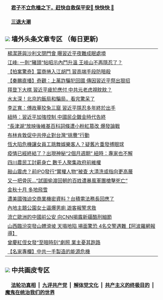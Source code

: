 
 ### &nbsp;&nbsp;&nbsp;&nbsp; [君子不立危樯之下，赶快自救保平安🍎 快快快 📩](https://github.com/pwgy/td/blob/master/README.md)

 ### &nbsp;&nbsp;&nbsp;&nbsp; [三退大潮](https://eqbpwckh.azureedge.net/?key=wjsottsjpndjwfkg&pin=65881581&ag=ogQuit&from=pw2) 

## <img src="https://img.icons8.com/cute-clipart/2x/circled-right.png"> 墙外头条文章专区 （每日更新)

<Table>
<tr><td colspan="2" align="left"><a href="https://eqbpwckh.azureedge.net/?ag=c1511747&key=wjsottsjpndjwfkg&from=pw2">楊潔篪與沙利文閉門會 曝習近平夜難成眠處境
</a></td></tr>
<tr><td colspan="2" align="left"><a href="https://eqbpwckh.azureedge.net/?ag=c1511709&key=wjsottsjpndjwfkg&from=pw2">江峰: 一則“豬頭”帖昭示內鬥升溫 王岐山不再隱忍了？
</a></td></tr>
<tr><td colspan="2" align="left"><a href="https://eqbpwckh.azureedge.net/?ag=c1511686&key=wjsottsjpndjwfkg&from=pw2">【拍案驚奇】富商捲入江胡鬥 習高端手段防暗殺
</a></td></tr>
<tr><td colspan="2" align="left"><a href="https://eqbpwckh.azureedge.net/?ag=c1511727&key=wjsottsjpndjwfkg&from=pw2">【秦鵬直播】奇觀：上萬詐騙犯回國 傳因習近平祭出狠招
</a></td></tr>
<tr><td colspan="2" align="left"><a href="https://eqbpwckh.azureedge.net/?ag=c1511742&key=wjsottsjpndjwfkg&from=pw2">拜登下大棋 習近平疲於應付 中共元老虎視眈眈？
</a></td></tr>
<tr><td colspan="2" align="left"><a href="https://eqbpwckh.azureedge.net/?ag=c1511754&key=wjsottsjpndjwfkg&from=pw2">水太深！北京的飯局和騙局，看完驚呆了
</a></td></tr>
<tr><td colspan="2" align="left"><a href="https://eqbpwckh.azureedge.net/?ag=c1511718&key=wjsottsjpndjwfkg&from=pw2">李正寬：傅政華狡兔三窟 習近平隱忍多年終於出手
</a></td></tr>
<tr><td colspan="2" align="left"><a href="https://eqbpwckh.azureedge.net/?ag=c1511658&key=wjsottsjpndjwfkg&from=pw2">紐時：習近平加強控制 中國民企鍍金時代告終
</a></td></tr>
<tr><td colspan="2" align="left"><a href="https://eqbpwckh.azureedge.net/?ag=c1511649&key=wjsottsjpndjwfkg&from=pw2">“長津湖”放映後維基百科詞條遭小粉紅篡改 爆發論戰
</a></td></tr>
<tr><td colspan="2" align="left"><a href="https://eqbpwckh.azureedge.net/?ag=c1511655&key=wjsottsjpndjwfkg&from=pw2">布林肯敦促中共停止對台灣“挑釁”行動
</a></td></tr>
<tr><td colspan="2" align="left"><a href="https://eqbpwckh.azureedge.net/?ag=c1511653&key=wjsottsjpndjwfkg&from=pw2">恆大陷危機讓女員工跳舞娛樂客人？疑舊片重發搏眼球
</a></td></tr>
<tr><td colspan="2" align="left"><a href="https://eqbpwckh.azureedge.net/?ag=c1511631&key=wjsottsjpndjwfkg&from=pw2">疫情已經終結了？出現神秘“2個月週期” 紐時：專家也不解
</a></td></tr>
<tr><td colspan="2" align="left"><a href="https://eqbpwckh.azureedge.net/?ag=c1511736&key=wjsottsjpndjwfkg&from=pw2">四川農民工討薪身亡 數千人聚集政府前維權
</a></td></tr>
<tr><td colspan="2" align="left"><a href="https://eqbpwckh.azureedge.net/?ag=c1511671&key=wjsottsjpndjwfkg&from=pw2">敲山震虎？前IPO發行“實權人物”被查 大清洗或指向更高層
</a></td></tr>
<tr><td colspan="2" align="left"><a href="https://eqbpwckh.azureedge.net/?ag=c1511721&key=wjsottsjpndjwfkg&from=pw2">又一把骨灰…“試圖偷渡回朝的百姓遭暴風軍團槍擊死亡”
</a></td></tr>
<tr><td colspan="2" align="left"><a href="https://eqbpwckh.azureedge.net/?ag=c1511724&key=wjsottsjpndjwfkg&from=pw2">金秋十月 多地飛雪
</a></td></tr>
<tr><td colspan="2" align="left"><a href="https://eqbpwckh.azureedge.net/?ag=c1511648&key=wjsottsjpndjwfkg&from=pw2">遭美國強迫交商業機密資料？台積電法務長回應了
</a></td></tr>
<tr><td colspan="2" align="left"><a href="https://eqbpwckh.azureedge.net/?ag=c1511728&key=wjsottsjpndjwfkg&from=pw2">內地主題公園女士逼爆男廁 遊客報警求救
</a></td></tr>
<tr><td colspan="2" align="left"><a href="https://eqbpwckh.azureedge.net/?ag=c1511730&key=wjsottsjpndjwfkg&from=pw2">流亡歐洲的中國前公安 向CNN揭露新疆酷刑細節
</a></td></tr>
<tr><td colspan="2" align="left"><a href="https://eqbpwckh.azureedge.net/?ag=c1511651&key=wjsottsjpndjwfkg&from=pw2">山西臨汾突發山體滑坡 天塌地陷 場面驚恐 4名交警遇難【阿波羅網報導】
</a></td></tr>
<tr><td colspan="2" align="left"><a href="https://eqbpwckh.azureedge.net/?ag=c1511710&key=wjsottsjpndjwfkg&from=pw2">曾慶紅侄女發“至暗時刻”劇照 業主憂其跑路
</a></td></tr>
<tr><td colspan="2" align="left"><a href="https://eqbpwckh.azureedge.net/?ag=c1511699&key=wjsottsjpndjwfkg&from=pw2">【名家專欄】中共一手製造的能源危機
</a></td></tr>
 </Table>

 ## <img src="https://img.icons8.com/cute-clipart/2x/circled-right.png"> 中共画皮专区
 ### &nbsp;&nbsp;&nbsp;&nbsp; [法轮功真相](https://github.com/begood0513/basic/blob/master/README.md) &nbsp;|&nbsp; [九评共产党](https://github.com/begood0513/9ping.md/blob/master/README.md) &nbsp;|&nbsp; [解体党文化](https://github.com/begood0513/jtdwh.md/blob/master/README.md)   &nbsp;|&nbsp; [共产主义的终极目的](https://github.com/begood0513/gczydzjmd.md/blob/master/README.md) &nbsp;|&nbsp; [魔鬼在统治我们的世界](https://github.com/begood0513/gczydzjmd.md/blob/master/README.md) 
